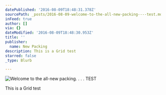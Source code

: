 ```yaml
---
datePublished: '2016-08-09T18:48:31.378Z'
sourcePath: _posts/2016-08-09-welcome-to-the-all-new-packing----test.md
inFeed: true
author: []
via: {}
dateModified: '2016-08-09T18:48:30.953Z'
title: ''
publisher:
  name: New Packing
description: This is a Grid test
starred: false
_type: Blurb

---
```

![Welcome to the all-new packing. . . . TEST](https://the-grid-user-content.s3-us-west-2.amazonaws.com/0e244ce1-31e3-4499-bae1-51c8ba498b1e.jpg)

This is a Grid test